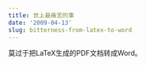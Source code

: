 ```yaml
---
title: 世上最痛苦的事
date: '2009-04-13'
slug: bitterness-from-latex-to-word
---
```


莫过于把LaTeX生成的PDF文档转成Word。

